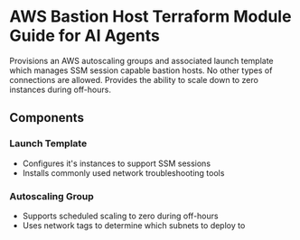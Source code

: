 # AWS Bastion Host Terraform Module Guide for AI Agents

Provisions an AWS autoscaling groups and associated launch template which manages SSM session capable bastion hosts.
No other types of connections are allowed. Provides the ability to scale down to zero instances during off-hours.

## Components

### Launch Template
- Configures it's instances to support SSM sessions
- Installs commonly used network troubleshooting tools

### Autoscaling Group
- Supports scheduled scaling to zero during off-hours
- Uses network tags to determine which subnets to deploy to

